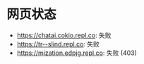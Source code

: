 # 网页状态
- https://chatai.cokio.repl.co: 失败
- https://tr--slind.repl.co: 失败
- https://mization.edpjg.repl.co: 失败 (403)
